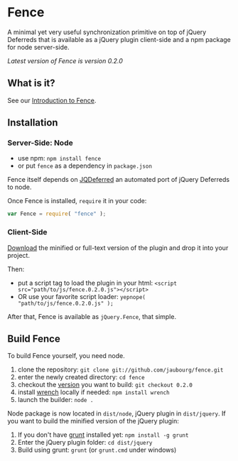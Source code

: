 # Fence

A minimal yet very useful synchronization primitive on top of jQuery Deferreds that is available as a jQuery plugin client-side and a npm package for node server-side.

_Latest version of Fence is version 0.2.0_

## What is it?

See our [Introduction to Fence](/jaubourg/fence/blob/master/doc/intro.md#introduction-to-fence).

## Installation

### Server-Side: Node

* use npm: `npm install fence`
* or put `fence` as a dependency in `package.json` 

Fence itself depends on [JQDeferred](/jaubourg/jquery-deferred-for-node) an automated port of jQuery Deferreds to node.

Once Fence is installed, `require` it in your code:

```javascript
var Fence = require( "fence" );
```

### Client-Side

[Download](/jaubourg/fence/downloads) the minified or full-text version of the plugin and drop it into your project.

Then:
* put a script tag to load the plugin in your html: `<script src="path/to/js/fence.0.2.0.js"></script>`
* OR use your favorite script loader: `yepnope( "path/to/js/fence.0.2.0.js" );`

After that, Fence is available as `jQuery.Fence`, that simple.

## Build Fence

To build Fence yourself, you need node.

1. clone the repository: `git clone git://github.com/jaubourg/fence.git`
2. enter the newly created directory: `cd fence`
3. checkout the [version](/jaubourg/fence/tags) you want to build: `git checkout 0.2.0`
4. install [wrench](/ryanmcgrath/wrench-js) locally if needed: `npm install wrench`
5. launch the builder: `node .`

Node package is now located in `dist/node`, jQuery plugin in `dist/jquery`. If you want to build the minified version of the jQuery plugin:

1. If you don't have [grunt](/cowboy/grunt) installed yet: `npm install -g grunt`
2. Enter the jQuery plugin folder: `cd dist/jquery`
3. Build using grunt: `grunt` (or `grunt.cmd` under windows)  
